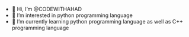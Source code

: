 - 👋 Hi, I’m @CODEWITHAHAD
- 👀 I’m interested in python programming language
- 🌱 I’m currently learning python programming language as well as C++ programming language
<!---
CODEWITHAHAD/CODEWITHAHAD is a ✨ special ✨ repository because its `README.md` (this file) appears on your GitHub profile.
You can click the Preview link to take a look at your changes.
--->
